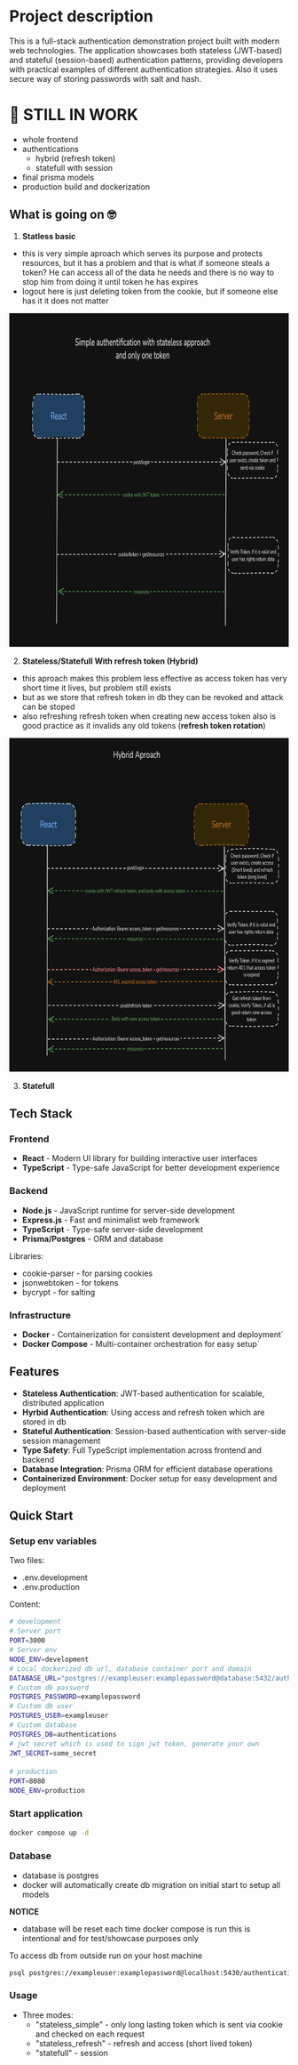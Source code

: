 # Project description

This is a full-stack authentication demonstration project built with modern web technologies. The application showcases both stateless (JWT-based) and stateful (session-based) authentication patterns, providing developers with practical examples of different authentication strategies. Also it uses secure way of storing passwords with salt and hash.

# 🚧 STILL IN WORK

- whole frontend
- authentications
  - hybrid (refresh token)
  - statefull with session
- final prisma models
- production build and dockerization

## What is going on 🤓

1. **Statless basic**

- this is very simple aproach which serves its purpose and protects resources, but it has a problem and that is what if someone steals a token? He can access all of the data he needs and there is no way to stop him from doing it until token he has expires
- logout here is just deleting token from the cookie, but if someone else has it it does not matter

<img src="./images/stateless-simple.png" width="700" height="600" />

2. **Stateless/Statefull With refresh token (Hybrid)**

- this aproach makes this problem less effective as access token has very short time it lives, but problem still exists
- but as we store that refresh token in db they can be revoked and attack can be stoped
- also refreshing refresh token when creating new access token also is good practice as it invalids any old tokens (**refresh token rotation**)

<img src="./images/hybrid.png" width="700" height="600" />

3. **Statefull**

## Tech Stack

### Frontend

- **React** - Modern UI library for building interactive user interfaces
- **TypeScript** - Type-safe JavaScript for better development experience

### Backend

- **Node.js** - JavaScript runtime for server-side development
- **Express.js** - Fast and minimalist web framework
- **TypeScript** - Type-safe server-side development
- **Prisma/Postgres** - ORM and database

Libraries:

- cookie-parser - for parsing cookies
- jsonwebtoken - for tokens
- bycrypt - for salting

### Infrastructure

- **Docker** - Containerization for consistent development and deployment`
- **Docker Compose** - Multi-container orchestration for easy setup`

## Features

- **Stateless Authentication**: JWT-based authentication for scalable, distributed application
- **Hyrbid Authentication**: Using access and refresh token which are stored in db
- **Stateful Authentication**: Session-based authentication with server-side session management
- **Type Safety**: Full TypeScript implementation across frontend and backend
- **Database Integration**: Prisma ORM for efficient database operations
- **Containerized Environment**: Docker setup for easy development and deployment

## Quick Start

### Setup env variables

Two files:

- .env.development
- .env.production

Content:

```bash
# development
# Server port
PORT=3000
# Server env
NODE_ENV=development
# Local dockerized db url, database container port and domain
DATABASE_URL="postgres://exampleuser:examplepassword@database:5432/authentications"
# Custom db password
POSTGRES_PASSWORD=examplepassword
# Custom db user
POSTGRES_USER=exampleuser
# Custom database
POSTGRES_DB=authentications
# jwt secret which is used to sign jwt token, generate your own
JWT_SECRET=some_secret

# production
PORT=8080
NODE_ENV=production
```

### Start application

```bash
docker compose up -d
```

### Database

- database is postgres
- docker will automatically create db migration on initial start to setup all models

**NOTICE**

- database will be reset each time docker compose is run this is intentional and for test/showcase purposes only

To access db from outside run on your host machine

```bash
psql postgres://exampleuser:examplepassword@localhost:5430/authentications
```

### **Usage**

- Three modes:
  - "stateless_simple" - only long lasting token which is sent via cookie and checked on each request
  - "stateless_refresh" - refresh and access (short lived token)
  - "statefull" - session
